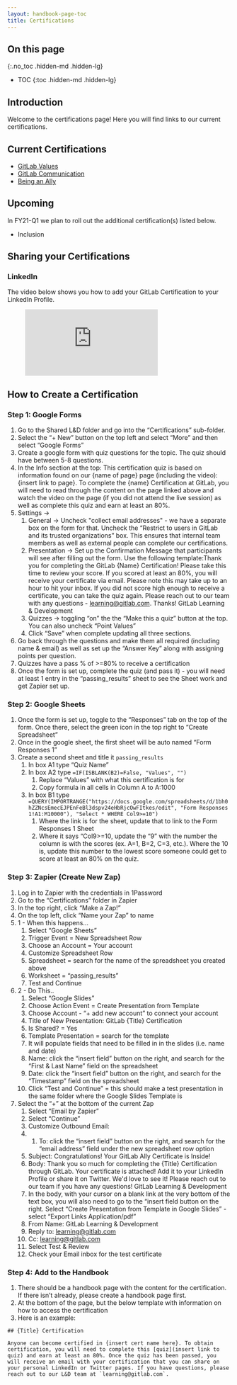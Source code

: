 ```yaml
---
layout: handbook-page-toc
title: Certifications
---
```


## On this page
{:.no_toc .hidden-md .hidden-lg}

- TOC
{:toc .hidden-md .hidden-lg}

## Introduction

Welcome to the certifications page! Here you will find links to our current certifications.

## Current Certifications 

* [GitLab Values](/handbook/values/#gitlab-values-certification)
* [GitLab Communication](/handbook/communication/#communication-certification)
* [Being an Ally](/company/culture/inclusion/ally-training/#ally-certification)

## Upcoming

In FY21-Q1 we plan to roll out the additional certification(s) listed below. 

* Inclusion

## Sharing your Certifications 

### LinkedIn 

The video below shows you how to add your GitLab Certification to your LinkedIn Profile. 

<figure class="video_container">
  <iframe src="https://www.youtube.com/embed/_u9DImCd2OM" frameborder="0" allowfullscreen="true"> </iframe>
</figure>

## How to Create a Certification 

### Step 1: Google Forms 

1. Go to the Shared L&D folder and go into the “Certifications” sub-folder. 
1. Select the “+ New” button on the top left and select “More” and then select “Google Forms” 
1. Create a google form with quiz questions for the topic. The quiz should have between 5-8 questions. 
1. In the Info section at the top: This certification quiz is based on information found on our {name of page} page (including the video): {insert link to page}. To complete the {name} Certification at GitLab, you will need to read through the content on the page linked above and watch the video on the page (if you did not attend the live session) as well as complete this quiz and earn at least an 80%.
1. Settings → 
    1. General → Uncheck "collect email addresses" - we have a separate box on the form for that. Uncheck the “Restrict to users in GitLab and its trusted organizations” box. This ensures that internal team members as well as external people can complete our certifications. 
    1. Presentation → Set up the Confirmation Message that participants will see after filling out the form. Use the following template:Thank you for completing the GitLab {Name} Certification! Please take this time to review your score. If you scored at least an 80%, you will receive your certificate via email. Please note this may take up to an hour to hit your inbox. If you did not score high enough to receive a certificate, you can take the quiz again. Please reach out to our team with any questions - learning@gitlab.com. Thanks! GitLab Learning & Development
    1. Quizzes → toggling “on” the the “Make this a quiz” button at the top. You can also uncheck “Point Values”
    1. Click “Save” when complete updating all three sections. 
1. Go back through the questions and make them all required (including name & email) as well as set up the “Answer Key” along with assigning points per question.  
1. Quizzes have a pass % of >=80% to receive a certification
1. Once the form is set up, complete the quiz (and pass it) - you will need at least 1 entry in the “passing_results” sheet to see the Sheet work and get Zapier set up.

### Step 2: Google Sheets 

1. Once the form is set up, toggle to the “Responses” tab on the top of the form. Once there, select the green icon in the top right to “Create Spreadsheet” 
1. Once in the google sheet, the first sheet will be auto named “Form Responses 1” 
1. Create a second sheet and title it `passing_results` 
   1. In box A1 type “Quiz Name”
   1. In box A2 type `=IF(ISBLANK(B2)=False, "Values", "")` 
      1. Replace “Values” with what this certification is for 
      1. Copy formula in all cells in Column A to A:1000
   1. In box B1 type `=QUERY(IMPORTRANGE("https://docs.google.com/spreadsheets/d/1bh0hZZNcsEmecEJPEnFeBl3dspv24eHbRjcOwFItkes/edit", "Form Responses 1!A1:M10000"), "Select * WHERE Col9>=10")` 
      1. Where the link is for the sheet, update that to link to the Form Responses 1 Sheet 
      1. Where it says “Col9>=10, update the “9” with the number the column is with the scores (ex. A=1, B=2, C=3, etc.). Where the 10 is, update this number to the lowest score someone could get to score at least an 80% on the quiz. 

### Step 3: Zapier (Create New Zap)

1. Log in to Zapier with the credentials in 1Password 
1. Go to the “Certifications” folder in Zapier  
1. In the top right, click “Make a Zap!” 
1. On the top left, click “Name your Zap” to name
1. 1 - When this happens…
   1. Select “Google Sheets” 
   1. Trigger Event = New Spreadsheet Row 
   1. Choose an Account = Your account
   1. Customize Spreadsheet Row 
   1. Spreadsheet = search for the name of the spreadsheet you created above 
   1. Worksheet = “passing_results” 
   1. Test and Continue 
1. 2 - Do This..
   1. Select “Google Slides” 
   1. Choose Action Event = Create Presentation from Template 
   1. Choose Account - “+ add new account” to connect your account 
   1. Title of New Presentation: GitLab {Title} Certification 
   1. Is Shared? = Yes 
   1. Template Presentation = search for the template 
   1. It will populate fields that need to be filled in in the slides (i.e. name and date) 
   1. Name: click the “insert field” button on the right, and search for the “First & Last Name” field on the spreadsheet 
   1. Date: click the “insert field” button on the right, and search for the “Timestamp” field on the spreadsheet 
   1. Click “Test and Continue” = this should make a test presentation in the same folder where the Google Slides Template is 
1. Select the “+” at the bottom of the current Zap 
   1. Select “Email by Zapier” 
   1. Select “Continue” 
   1. Customize Outbound Email: 
   1. 1. To: click the “insert field” button on the right, and search for the “email address” field under the new spreadsheet row option
   1. Subject: Congratulations! Your GitLab Ally Certificate is Inside!
   1. Body: Thank you so much for completing the {Title} Certification through GitLab. Your certificate is attached! Add it to your LinkedIn Profile or share it on Twitter. We'd love to see it! Please reach out to our team if you have any questions! GitLab Learning & Development
   1. In the body, with your cursor on a blank link at the very bottom of the text box, you will also need to go to the “insert field button on the right. Select “Create Presentation from Template in Google Slides” - select “Export Links Application/pdf” 
   1. From Name: GitLab Learning & Development 
   1. Reply to: learning@gitlab.com
   1. Cc: learning@gitlab.com 
   1. Select Test & Review 
   1. Check your Email inbox for the test certificate 

### Step 4: Add to the Handbook 

1. There should be a handbook page with the content for the certification. If there isn’t already, please create a handbook page first. 
1. At the bottom of the page, but the below template with information on how to access the certification 
1. Here is an example:

```
## {Title} Certification

Anyone can become certified in {insert cert name here}. To obtain certification, you will need to complete this [quiz](insert link to quiz) and earn at least an 80%. Once the quiz has been passed, you will receive an email with your certification that you can share on your personal LinkedIn or Twitter pages. If you have questions, please reach out to our L&D team at `learning@gitlab.com`.
``` 
